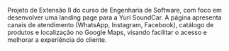 Projeto de Extensão II do curso de Engenharia de Software, com foco em desenvolver uma landing page para a Yuri SoundCar. A página apresenta canais de atendimento (WhatsApp, Instagram, Facebook), catálogo de produtos e localização no Google Maps, visando facilitar o acesso e melhorar a experiência do cliente.
